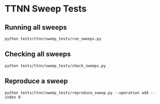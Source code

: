 # TTNN Sweep Tests

## Running all sweeps
```
python tests/ttnn/sweep_tests/run_sweeps.py
```

## Checking all sweeps
```
python tests/ttnn/sweep_tests/check_sweeps.py
```

## Reproduce a sweep
```
python tests/ttnn/sweep_tests/reproduce_sweep.py --operation add --index 0
```
